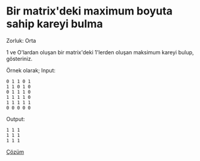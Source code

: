 # Bir matrix'deki maximum boyuta sahip kareyi bulma

Zorluk: Orta

1 ve O'lardan oluşan bir matrix'deki 1'lerden oluşan maksimum kareyi bulup, gösteriniz.

 Örnek olarak;
 Input:

```
0 1 1 0 1
1 1 0 1 0
0 1 1 1 0
1 1 1 1 0
1 1 1 1 1
0 0 0 0 0
```
 Output:

 ```
 1 1 1
 1 1 1
 1 1 1
 ```

 [Çözüm](../cozumler/matrix_deki_maximum_kareyi_bulma)